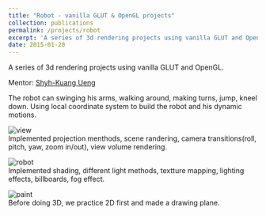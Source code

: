 ```yaml
---
title: "Robot - vanilla GLUT & OpenGL projects"
collection: publications
permalink: /projects/robot
excerpt: 'A series of 3d rendering projects using vanilla GLUT and OpenGL.'
date: 2015-01-20
---
```


A series of 3d rendering projects using vanilla GLUT and OpenGL.  

Mentor: [Shyh-Kuang Ueng](http://www.cs.ntou.edu.tw/cswp/index.php?name=people1-a&sid=16)  

The robot can swinging his arms, walking around, making turns, jump, kneel down. Using local coordinate system to build the robot and his dynamic motions.

![view](https://chien-wei.github.io/files/opengl/view.PNG)  
Implemented projection menthods, scene randering, camera transitions(roll, pitch, yaw, zoom in/out), view volume rendering.

![robot](https://chien-wei.github.io/files/opengl/robot.PNG)  
Implemented shading, different light methods, textture mapping, lighting effects, billboards, fog effect.

![paint](https://chien-wei.github.io/files/opengl/paint.PNG)  
Before doing 3D, we practice 2D first and made a drawing plane.